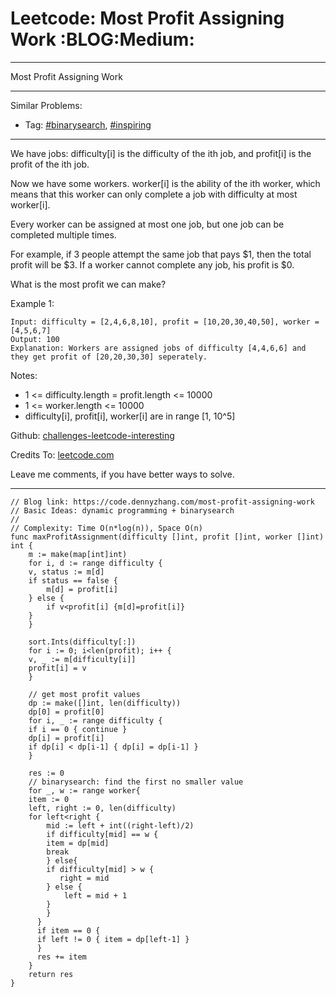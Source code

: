 
# Leetcode: Most Profit Assigning Work     :BLOG:Medium:

---

Most Profit Assigning Work  

---

Similar Problems:  

-   Tag: [#binarysearch](https://code.dennyzhang.com/tag/binarysearch), [#inspiring](https://code.dennyzhang.com/tag/inspiring)

---

We have jobs: difficulty[i] is the difficulty of the ith job, and profit[i] is the profit of the ith job.  

Now we have some workers. worker[i] is the ability of the ith worker, which means that this worker can only complete a job with difficulty at most worker[i].  

Every worker can be assigned at most one job, but one job can be completed multiple times.  

For example, if 3 people attempt the same job that pays $1, then the total profit will be $3.  If a worker cannot complete any job, his profit is $0.  

What is the most profit we can make?  

Example 1:  

    Input: difficulty = [2,4,6,8,10], profit = [10,20,30,40,50], worker = [4,5,6,7]
    Output: 100
    Explanation: Workers are assigned jobs of difficulty [4,4,6,6] and they get profit of [20,20,30,30] seperately.

Notes:  

-   1 <= difficulty.length = profit.length <= 10000
-   1 <= worker.length <= 10000
-   difficulty[i], profit[i], worker[i]  are in range [1, 10^5]

Github: [challenges-leetcode-interesting](https://github.com/DennyZhang/challenges-leetcode-interesting/tree/master/problems/most-profit-assigning-work)  

Credits To: [leetcode.com](https://leetcode.com/problems/most-profit-assigning-work/description/)  

Leave me comments, if you have better ways to solve.  

---

    // Blog link: https://code.dennyzhang.com/most-profit-assigning-work
    // Basic Ideas: dynamic programming + binarysearch
    //
    // Complexity: Time O(n*log(n)), Space O(n)
    func maxProfitAssignment(difficulty []int, profit []int, worker []int) int {
        m := make(map[int]int)
        for i, d := range difficulty {
    	v, status := m[d]
    	if status == false {
    	    m[d] = profit[i]
    	} else {
    	    if v<profit[i] {m[d]=profit[i]}
    	}
        }
    
        sort.Ints(difficulty[:])
        for i := 0; i<len(profit); i++ {
    	v, _ := m[difficulty[i]]
    	profit[i] = v
        }
    
        // get most profit values
        dp := make([]int, len(difficulty))
        dp[0] = profit[0]
        for i, _ := range difficulty {
    	if i == 0 { continue }
    	dp[i] = profit[i]
    	if dp[i] < dp[i-1] { dp[i] = dp[i-1] }
        }
    
        res := 0
        // binarysearch: find the first no smaller value
        for _, w := range worker{
    	item := 0
    	left, right := 0, len(difficulty)
    	for left<right {
    	    mid := left + int((right-left)/2)
    	    if difficulty[mid] == w {
    		item = dp[mid]
    		break
    	    } else{
    		if difficulty[mid] > w {
    		   right = mid
    		} else {
    		    left = mid + 1
    		}
    	    }
          }
          if item == 0 {
    	  if left != 0 { item = dp[left-1] }
          }
          res += item
        }
        return res
    }


